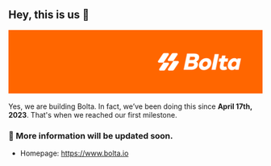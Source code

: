 ## Hey, this is us 👋

![bolta logo](https://raw.githubusercontent.com/bolta-io/.github/develop/profile/hero.png)

Yes, we are building Bolta. In fact, we’ve been doing this since **April 17th, 2023**. That's when we reached our first milestone.

### 🍿 More information will be updated soon.

- Homepage: https://www.bolta.io
